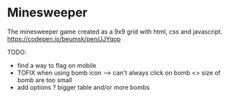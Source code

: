 # Minesweeper
The minesweeper game created as a 9x9 grid with html, css and javascript.
https://codepen.io/beumsk/pen/JJYqop

TODO:
* find a way to flag on mobile
* TOFIX when using bomb icon --> can't always click on bomb <> size of bomb are too small
* add options ? bigger table and/or more bombs
